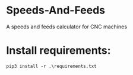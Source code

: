 # Speeds-And-Feeds
A speeds and feeds calculator for CNC machines


# Install requirements:
`pip3 install -r .\requirements.txt`